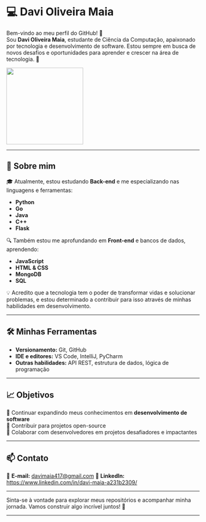 # 💻 Davi Oliveira Maia  

Bem-vindo ao meu perfil do GitHub! 👋  
Sou **Davi Oliveira Maia**, estudante de Ciência da Computação, apaixonado por tecnologia e desenvolvimento de software. Estou sempre em busca de novos desafios e oportunidades para aprender e crescer na área de tecnologia. 🚀  

<a href="https://github.com/davu123/convoychat">
<img height=200 align="center" src="https://github-readme-stats.vercel.app/api/top-langs?username=davu123&layout=compact&langs_count=8&card_width=320&theme=radical" />
</a>

---

## 🌱 Sobre mim  

🎓 Atualmente, estou estudando **Back-end** e me especializando nas linguagens e ferramentas:  
- **Python**  
- **Go**  
- **Java**  
- **C++**  
- **Flask**  

🔍 Também estou me aprofundando em **Front-end** e bancos de dados, aprendendo:  
- **JavaScript**  
- **HTML & CSS**  
- **MongoDB**  
- **SQL**  

💡 Acredito que a tecnologia tem o poder de transformar vidas e solucionar problemas, e estou determinado a contribuir para isso através de minhas habilidades em desenvolvimento.

---

## 🛠️ Minhas Ferramentas  

- **Versionamento:** Git, GitHub  
- **IDE e editores:** VS Code, IntelliJ, PyCharm  
- **Outras habilidades:** API REST, estrutura de dados, lógica de programação  

---

## 📈 Objetivos  

🌟 Continuar expandindo meus conhecimentos em **desenvolvimento de software**  
🌟 Contribuir para projetos open-source  
🌟 Colaborar com desenvolvedores em projetos desafiadores e impactantes  

---

## 📫 Contato  

📧 **E-mail:** davimaia417@gmail.com
💼 **LinkedIn:** https://www.linkedin.com/in/davi-maia-a231b2309/

---

Sinta-se à vontade para explorar meus repositórios e acompanhar minha jornada. Vamos construir algo incrível juntos! 🚀  

---

